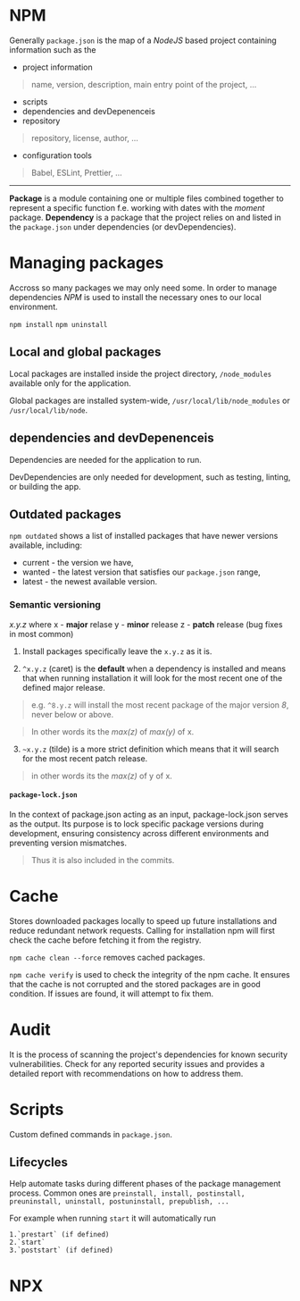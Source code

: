 # NPM
Generally `package.json` is the map of a _NodeJS_ based project containing information such as the
- project information
> name, version, description, main entry point of the project, ...
- scripts
- dependencies and devDepenenceis
- repository
> repository, license, author, ...
- configuration tools
> Babel, ESLint, Prettier, ...

---

**Package**  is a module containing one or multiple files combined together to represent a specific function f.e. working with dates with the _moment_ package.
**Dependency** is a package that the project relies on and listed in the `package.json` under dependencies (or devDependencies).
# Managing packages
Accross so many packages we may only need some. In order to manage dependencies  _NPM_ is used to install the necessary ones to our local environment.

`npm install`
`npm uninstall`

## Local and global packages
Local packages are installed inside the project directory, `/node_modules` available only for the application.

Global packages are installed system-wide, `/usr/local/lib/node_modules` or `/usr/local/lib/node`.
## dependencies and devDepenenceis
Dependencies are needed for the application to run.

DevDependencies are only needed for development, such as testing, linting, or building the app.
## Outdated packages
`npm outdated` shows a list of installed packages that have newer versions available, including:
-   current - the version we have,
-   wanted - the latest version that satisfies our `package.json` range,
-   latest - the newest available version.
### Semantic versioning
_x.y.z_ where
x - **major** relase
y - **minor** release
z - **patch** release (bug fixes in most common)

1. Install packages specifically leave the `x.y.z` as it is.

2. `^x.y.z` (caret) is the **default** when a dependency is installed and means that when running installation it will look for the most recent one of the defined major release.
> e.g. `^8.y.z` will install the most recent package of the major version _8_, never below or above. 

> In other words its the _max(z)_ of _max(y)_ of x.

3. `~x.y.z` (tilde) is a more strict definition which means that it will search for the most recent patch release.

> in other words its the _max(z)_ of y of x.
#### `package-lock.json`
In the context of package.json acting as an input, package-lock.json serves as the output. Its purpose is to lock specific package versions during development, ensuring consistency across different environments and preventing version mismatches.
> Thus it is also included in the commits. 
# Cache
Stores downloaded packages locally to speed up future installations and reduce redundant network requests. Calling for installation npm will first check the cache before fetching it from the registry.

`npm cache clean --force` removes cached packages.

`npm cache verify` is used to check the integrity of the npm cache. It ensures that the cache is not corrupted and the stored packages are in good condition. If issues are found, it will attempt to fix them.
# Audit
It is the process of scanning the project's dependencies for known security vulnerabilities. Check for any reported security issues and provides a detailed report with recommendations on how to address them.
# Scripts
Custom defined commands in `package.json`.
## Lifecycles
Help automate tasks during different phases of the package management process.
Common ones are `preinstall, install, postinstall, preuninstall, uninstall, postuninstall, prepublish, ...`

For example when running `start` it will automatically run
```
1.`prestart` (if defined)
2.`start`
3.`poststart` (if defined)
```
# NPX
<!--stackedit_data:
eyJoaXN0b3J5IjpbLTE1MTY3MDQ2OTJdfQ==
-->